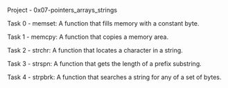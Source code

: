 Project - 0x07-pointers_arrays_strings

Task 0 - memset: A function that fills memory with a constant byte.

Task 1 - memcpy: A function that copies a memory area.

Task 2 - strchr: A function that locates a character in a string.

Task 3 - strspn: A function that gets the length of a prefix substring.

Task 4 - strpbrk: A function that searches a string for any of a set of bytes.

